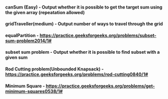 #### canSum (Easy) - Output whether it is possible to get the target sum using the given array (repeatation allowed)

#### gridTraveller(medium) - Output number of ways to travel through the grid

#### equalPartition - https://practice.geeksforgeeks.org/problems/subset-sum-problem2014/1#

#### subset sum problem - Output whether it is possible to find subset with a given sum

#### Rod Cutting problem(Unbounded Knapsack) - https://practice.geeksforgeeks.org/problems/rod-cutting0840/1#

#### Minimum Square - https://practice.geeksforgeeks.org/problems/get-minimum-squares0538/1#
